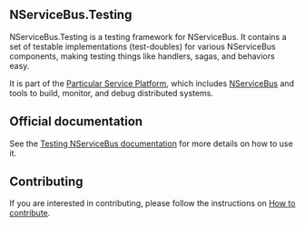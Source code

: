 ## NServiceBus.Testing

NServiceBus.Testing is a testing framework for NServiceBus. It contains a set of testable implementations (test-doubles) for various NServiceBus components, making testing things like handlers, sagas, and behaviors easy.

It is part of the [Particular Service Platform](https://particular.net/service-platform), which includes [NServiceBus](https://particular.net/nservicebus) and tools to build, monitor, and debug distributed systems.

## Official documentation

See the [Testing NServiceBus documentation](https://docs.particular.net/nservicebus/testing/) for more details on how to use it.

## Contributing

If you are interested in contributing, please follow the instructions on [How to contribute](https://docs.particular.net/platform/contributing).
